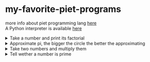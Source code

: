 # my-favorite-piet-programs
more info about piet programming lang [here](https://www.dangermouse.net/esoteric/piet.html)<br/>A Python interpreter is available [here](https://github.com/JensBouman/Piet_interpreter)<details><summary>Take a number and print its factorial</summary><img src="https://www.dangermouse.net/esoteric/piet/piet_factorial_big.png"/></details><details><summary>Approximate pi, the bigger the circle the better the approximating</summary><img src="https://www.dangermouse.net/esoteric/piet/piet_pi_big.png"/></details><details><summary>Take two numbers and multiply them</summary><img src="https://www.dangermouse.net/esoteric/piet/adder_big.png"/></details><details><summary>Tell wether a number is prime</summary><img src="https://user-images.githubusercontent.com/61805754/90833096-f9bc2500-e34f-11ea-93ac-e27f943fdf95.png"/></details>
